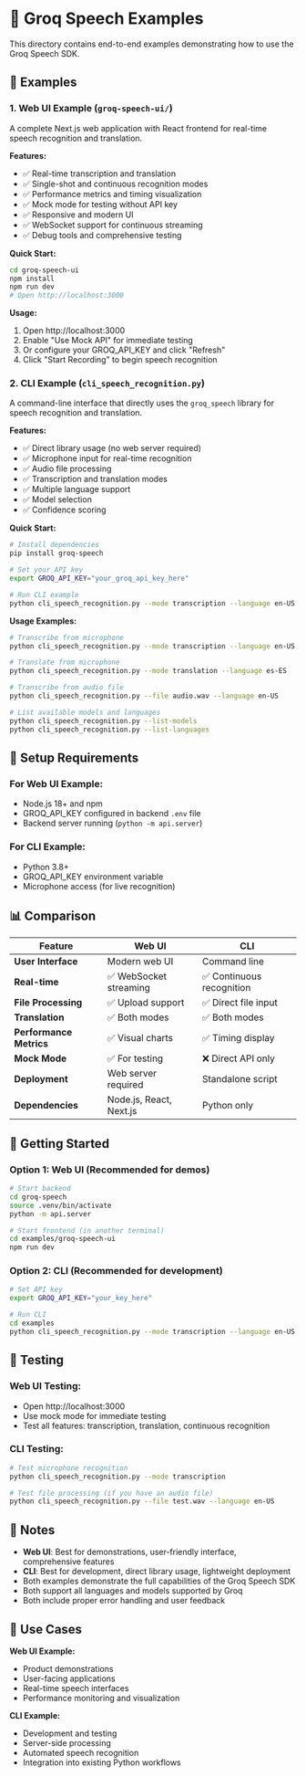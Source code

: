 # 🎤 Groq Speech Examples

This directory contains end-to-end examples demonstrating how to use the Groq Speech SDK.

## 📁 Examples

### 1. **Web UI Example** (`groq-speech-ui/`)
A complete Next.js web application with React frontend for real-time speech recognition and translation.

**Features:**
- ✅ Real-time transcription and translation
- ✅ Single-shot and continuous recognition modes
- ✅ Performance metrics and timing visualization
- ✅ Mock mode for testing without API key
- ✅ Responsive and modern UI
- ✅ WebSocket support for continuous streaming
- ✅ Debug tools and comprehensive testing

**Quick Start:**
```bash
cd groq-speech-ui
npm install
npm run dev
# Open http://localhost:3000
```

**Usage:**
1. Open http://localhost:3000
2. Enable "Use Mock API" for immediate testing
3. Or configure your GROQ_API_KEY and click "Refresh"
4. Click "Start Recording" to begin speech recognition

### 2. **CLI Example** (`cli_speech_recognition.py`)
A command-line interface that directly uses the `groq_speech` library for speech recognition and translation.

**Features:**
- ✅ Direct library usage (no web server required)
- ✅ Microphone input for real-time recognition
- ✅ Audio file processing
- ✅ Transcription and translation modes
- ✅ Multiple language support
- ✅ Model selection
- ✅ Confidence scoring

**Quick Start:**
```bash
# Install dependencies
pip install groq-speech

# Set your API key
export GROQ_API_KEY="your_groq_api_key_here"

# Run CLI example
python cli_speech_recognition.py --mode transcription --language en-US
```

**Usage Examples:**
```bash
# Transcribe from microphone
python cli_speech_recognition.py --mode transcription --language en-US

# Translate from microphone
python cli_speech_recognition.py --mode translation --language es-ES

# Transcribe from audio file
python cli_speech_recognition.py --file audio.wav --language en-US

# List available models and languages
python cli_speech_recognition.py --list-models
python cli_speech_recognition.py --list-languages
```

## 🔧 Setup Requirements

### For Web UI Example:
- Node.js 18+ and npm
- GROQ_API_KEY configured in backend `.env` file
- Backend server running (`python -m api.server`)

### For CLI Example:
- Python 3.8+
- GROQ_API_KEY environment variable
- Microphone access (for live recognition)

## 📊 Comparison

| Feature | Web UI | CLI |
|---------|--------|-----|
| **User Interface** | Modern web UI | Command line |
| **Real-time** | ✅ WebSocket streaming | ✅ Continuous recognition |
| **File Processing** | ✅ Upload support | ✅ Direct file input |
| **Translation** | ✅ Both modes | ✅ Both modes |
| **Performance Metrics** | ✅ Visual charts | ✅ Timing display |
| **Mock Mode** | ✅ For testing | ❌ Direct API only |
| **Deployment** | Web server required | Standalone script |
| **Dependencies** | Node.js, React, Next.js | Python only |

## 🚀 Getting Started

### Option 1: Web UI (Recommended for demos)
```bash
# Start backend
cd groq-speech
source .venv/bin/activate
python -m api.server

# Start frontend (in another terminal)
cd examples/groq-speech-ui
npm run dev
```

### Option 2: CLI (Recommended for development)
```bash
# Set API key
export GROQ_API_KEY="your_key_here"

# Run CLI
cd examples
python cli_speech_recognition.py --mode transcription --language en-US
```

## 🧪 Testing

### Web UI Testing:
- Open http://localhost:3000
- Use mock mode for immediate testing
- Test all features: transcription, translation, continuous recognition

### CLI Testing:
```bash
# Test microphone recognition
python cli_speech_recognition.py --mode transcription

# Test file processing (if you have an audio file)
python cli_speech_recognition.py --file test.wav --language en-US
```

## 📝 Notes

- **Web UI**: Best for demonstrations, user-friendly interface, comprehensive features
- **CLI**: Best for development, direct library usage, lightweight deployment
- Both examples demonstrate the full capabilities of the Groq Speech SDK
- Both support all languages and models supported by Groq
- Both include proper error handling and user feedback

## 🎯 Use Cases

**Web UI Example:**
- Product demonstrations
- User-facing applications
- Real-time speech interfaces
- Performance monitoring and visualization

**CLI Example:**
- Development and testing
- Server-side processing
- Automated speech recognition
- Integration into existing Python workflows 